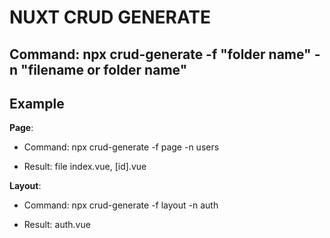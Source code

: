 # NUXT CRUD GENERATE

## Command: npx crud-generate -f "folder name" -n "filename or folder name" 

## Example

**Page**: 
- Command: npx crud-generate -f page -n users

- Result: file index.vue, \[id\].vue

**Layout**: 

- Command: npx crud-generate -f layout -n auth

- Result: auth.vue
